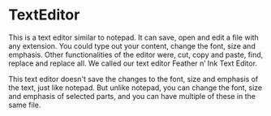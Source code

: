 # TextEditor

This is a text editor similar to notepad. It can save, open and edit a file with any extension. You could type out your content, 
change the font, size and emphasis. Other functionalities of the editor were, cut, copy and paste, find, replace and replace all.
We called our text editor Feather n’ Ink Text Editor.

This text editor doesn't save the changes to the font, size and emphasis of the text, just like notepad. But unlike notepad, you can 
change the font, size and emphasis of selected parts, and you can have multiple of these in the same file.
